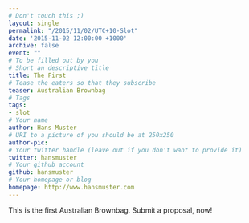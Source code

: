 ```yaml
---
# Don't touch this ;)
layout: single
permalink: "/2015/11/02/UTC+10-Slot"
date: '2015-11-02 12:00:00 +1000'
archive: false
event: ""
# To be filled out by you
# Short an descriptive title
title: The First
# Tease the eaters so that they subscribe
teaser: Australian Brownbag
# Tags
tags:
- slot
# Your name
author: Hans Muster
# URI to a picture of you should be at 250x250
author-pic:
# Your twitter handle (leave out if you don't want to provide it)
twitter: hansmuster
# Your github account
github: hansmuster
# Your homepage or blog
homepage: http://www.hansmuster.com
---
```

This is the first Australian Brownbag. Submit a proposal, now!
